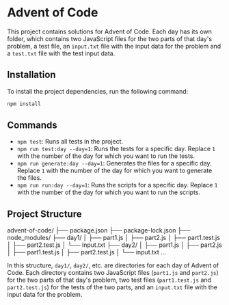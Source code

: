 # Advent of Code

This project contains solutions for Advent of Code. Each day has its own folder, which contains two JavaScript files for the two parts of that day's problem, a test file, an `input.txt` file with the input data for the problem and a `test.txt` file with the test input data.

## Installation

To install the project dependencies, run the following command:

```bash
npm install
```

## Commands

- `npm test`: Runs all tests in the project.
- `npm run test:day --day=1`: Runs the tests for a specific day. Replace `1` with the number of the day for which you want to run the tests.
- `npm run generate:day --day=1`: Generates the files for a specific day. Replace `1` with the number of the day for which you want to generate the files.
- `npm run run:day --day=1`: Runs the scripts for a specific day. Replace `1` with the number of the day for which you want to run the scripts.

## Project Structure
advent-of-code/
├── package.json
├── package-lock.json
├── node_modules/
├── day1/
│   ├── part1.js
│   ├── part2.js
│   ├── part1.test.js
│   ├── part2.test.js
│   └── input.txt
├── day2/
│   ├── part1.js
│   ├── part2.js
│   ├── part1.test.js
│   ├── part2.test.js
│   └── input.txt
...

In this structure, `day1/`, `day2/`, etc. are directories for each day of Advent of Code. Each directory contains two JavaScript files (`part1.js` and `part2.js`) for the two parts of that day's problem, two test files (`part1.test.js` and `part2.test.js`) for the tests of the two parts, and an `input.txt` file with the input data for the problem.
